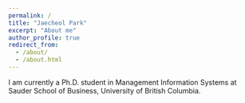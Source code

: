 ```yaml
---
permalink: /
title: "Jaecheol Park"
excerpt: "About me"
author_profile: true
redirect_from: 
  - /about/
  - /about.html
---
```


I am currently a Ph.D. student in Management Information Systems at Sauder School of Business, University of British Columbia.
